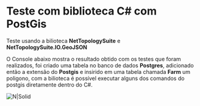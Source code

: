 # Teste com biblioteca C# com PostGis

Teste usando a bilioteca **NetTopologySuite** e **NetTopologySuite.IO.GeoJSON**

O Console abaixo mostra o resultado obtido com os testes que foram realizados, foi criado uma tabela no banco de dados **Postgres**, adicionado então a extensão do **Postgis** e insirido em uma tabela chamada **Farm** um poligono, com a bilioteca é possível executar alguns dos comandos do postgis diretamente dentro do C#.

![N|Solid](https://i.imgur.com/umsfBp8.png)
